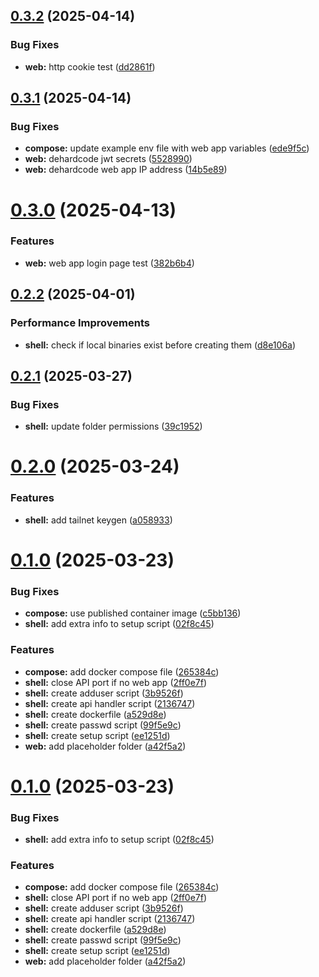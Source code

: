 ## [0.3.2](https://github.com/BPR02/PeerStash/compare/peerstash-v0.3.1...peerstash-v0.3.2) (2025-04-14)


### Bug Fixes

* **web:** http cookie test ([dd2861f](https://github.com/BPR02/PeerStash/commit/dd2861f8c4a897329abbba1b26664eba365cd826))

## [0.3.1](https://github.com/BPR02/PeerStash/compare/peerstash-v0.3.0...peerstash-v0.3.1) (2025-04-14)


### Bug Fixes

* **compose:** update example env file with web app variables ([ede9f5c](https://github.com/BPR02/PeerStash/commit/ede9f5c830cd6c1f1b64aca27dd817ee7f76b11e))
* **web:** dehardcode jwt secrets ([5528990](https://github.com/BPR02/PeerStash/commit/5528990e5abb1dda7f64a2e81fe68f10b0a7c606))
* **web:** dehardcode web app IP address ([14b5e89](https://github.com/BPR02/PeerStash/commit/14b5e898cb18c43ea4c445b352f439dfe33ecd15))

# [0.3.0](https://github.com/BPR02/PeerStash/compare/peerstash-v0.2.2...peerstash-v0.3.0) (2025-04-13)


### Features

* **web:** web app login page test ([382b6b4](https://github.com/BPR02/PeerStash/commit/382b6b47e86aae671a6bc9b4ed78627886db4ad4))

## [0.2.2](https://github.com/BPR02/PeerStash/compare/peerstash-v0.2.1...peerstash-v0.2.2) (2025-04-01)


### Performance Improvements

* **shell:** check if local binaries exist before creating them ([d8e106a](https://github.com/BPR02/PeerStash/commit/d8e106a1800062e54a3711d299e20191d679ab02))

## [0.2.1](https://github.com/BPR02/PeerStash/compare/peerstash-v0.2.0...peerstash-v0.2.1) (2025-03-27)


### Bug Fixes

* **shell:** update folder permissions ([39c1952](https://github.com/BPR02/PeerStash/commit/39c1952b4cf50debd62bb49135d8fcbb4d0a178b))

# [0.2.0](https://github.com/BPR02/PeerStash/compare/peerstash-v0.1.0...peerstash-v0.2.0) (2025-03-24)


### Features

* **shell:** add tailnet keygen ([a058933](https://github.com/BPR02/PeerStash/commit/a0589331a33c2122d5a12efc4151323095e23180))

# [0.1.0](https://github.com/BPR02/PeerStash/compare/peerstash-v0.0.1...peerstash-v0.1.0) (2025-03-23)


### Bug Fixes

* **compose:** use published container image ([c5bb136](https://github.com/BPR02/PeerStash/commit/c5bb136bcade51de43bfb0a1f9938d02ab6691ae))
* **shell:** add extra info to setup script ([02f8c45](https://github.com/BPR02/PeerStash/commit/02f8c45c5867559689be445af4b49b967877ffd5))


### Features

* **compose:** add docker compose file ([265384c](https://github.com/BPR02/PeerStash/commit/265384c7ac72f9c503f25cf499438cc71b1feef8))
* **shell:** close API port if no web app ([2ff0e7f](https://github.com/BPR02/PeerStash/commit/2ff0e7fd54d0b01e8116e3e42c7e915b3ebc2683))
* **shell:** create adduser script ([3b9526f](https://github.com/BPR02/PeerStash/commit/3b9526f4249702f03eeb08d28d2ad6b57b415050))
* **shell:** create api handler script ([2136747](https://github.com/BPR02/PeerStash/commit/213674771c7064809736ca8b7fbdfa448517ed81))
* **shell:** create dockerfile ([a529d8e](https://github.com/BPR02/PeerStash/commit/a529d8e43b23d27df3e491ed262d79dc734315e7))
* **shell:** create passwd script ([99f5e9c](https://github.com/BPR02/PeerStash/commit/99f5e9ccd7b845441d7e7a19045950f42b8fe008))
* **shell:** create setup script ([ee1251d](https://github.com/BPR02/PeerStash/commit/ee1251d60c74b25efb37ed48f997afd35f8e7991))
* **web:** add placeholder folder ([a42f5a2](https://github.com/BPR02/PeerStash/commit/a42f5a21d96f4c854ae0b400466767f2acaa33e7))

# [0.1.0](https://github.com/BPR02/PeerStash/compare/peerstash-v0.0.1...peerstash-0.1.0) (2025-03-23)


### Bug Fixes

* **shell:** add extra info to setup script ([02f8c45](https://github.com/BPR02/PeerStash/commit/02f8c45c5867559689be445af4b49b967877ffd5))


### Features

* **compose:** add docker compose file ([265384c](https://github.com/BPR02/PeerStash/commit/265384c7ac72f9c503f25cf499438cc71b1feef8))
* **shell:** close API port if no web app ([2ff0e7f](https://github.com/BPR02/PeerStash/commit/2ff0e7fd54d0b01e8116e3e42c7e915b3ebc2683))
* **shell:** create adduser script ([3b9526f](https://github.com/BPR02/PeerStash/commit/3b9526f4249702f03eeb08d28d2ad6b57b415050))
* **shell:** create api handler script ([2136747](https://github.com/BPR02/PeerStash/commit/213674771c7064809736ca8b7fbdfa448517ed81))
* **shell:** create dockerfile ([a529d8e](https://github.com/BPR02/PeerStash/commit/a529d8e43b23d27df3e491ed262d79dc734315e7))
* **shell:** create passwd script ([99f5e9c](https://github.com/BPR02/PeerStash/commit/99f5e9ccd7b845441d7e7a19045950f42b8fe008))
* **shell:** create setup script ([ee1251d](https://github.com/BPR02/PeerStash/commit/ee1251d60c74b25efb37ed48f997afd35f8e7991))
* **web:** add placeholder folder ([a42f5a2](https://github.com/BPR02/PeerStash/commit/a42f5a21d96f4c854ae0b400466767f2acaa33e7))
